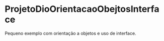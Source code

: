 # ProjetoDioOrientacaoObejtosInterface
Pequeno exemplo com orientação a objetos e uso de interface.
